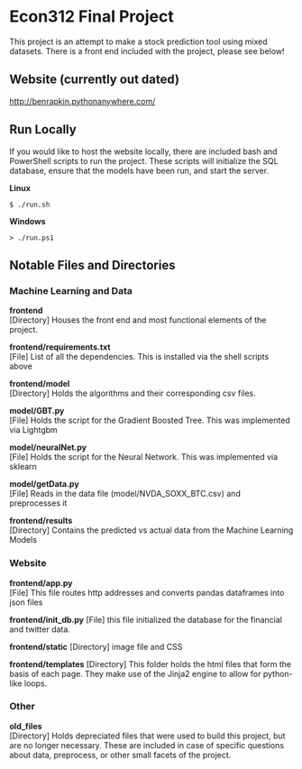 # Econ312 Final Project  

This project is an attempt to make a stock prediction tool using mixed datasets.
There is a front end included with the project, please see below!  

## **Website (currently out dated)**  
http://benrapkin.pythonanywhere.com/

## **Run Locally**  
If you would like to host the website locally, there are included bash and PowerShell scripts to run the project. These scripts will initialize the SQL database, ensure that the models have been run, and start the server.

**Linux**  
```
$ ./run.sh  
```
**Windows**  
```
> ./run.ps1 
``` 


## **Notable Files and Directories**


### Machine Learning and Data   

**frontend**  
[Directory] Houses the front end and most functional elements of the project. 

**frontend/requirements.txt**  
[File] List of all the dependencies. This is installed via the shell scripts above

**frontend/model**  
[Directory] Holds the algorithms and their corresponding csv files.

**model/GBT.py**  
[File] Holds the script for the Gradient Boosted Tree. This was implemented via Lightgbm

**model/neuralNet.py**  
[File] Holds the script for the Neural Network. This was implemented via sklearn

**model/getData.py**  
[File] Reads in the data file (model/NVDA_SOXX_BTC.csv) and preprocesses it
 
**frontend/results**   
[Directory] Contains the predicted vs actual data from the Machine Learning Models


### Website   

**frontend/app.py**    
[File] This file routes http addresses and converts pandas dataframes into json files

**frontend/init_db.py**
[File] this file initialized the database for the financial and twitter data. 

**frontend/static**
[Directory] image file and CSS 

**frontend/templates**
[Directory] This folder holds the html files that form the basis of each page. They make use of the Jinja2 engine to allow for python-like loops.


### Other 
**old_files**  
[Directory] Holds depreciated files that were used to build this project, but are no longer necessary. These are included in case of specific questions about data, preprocess, or other small facets of the project. 

